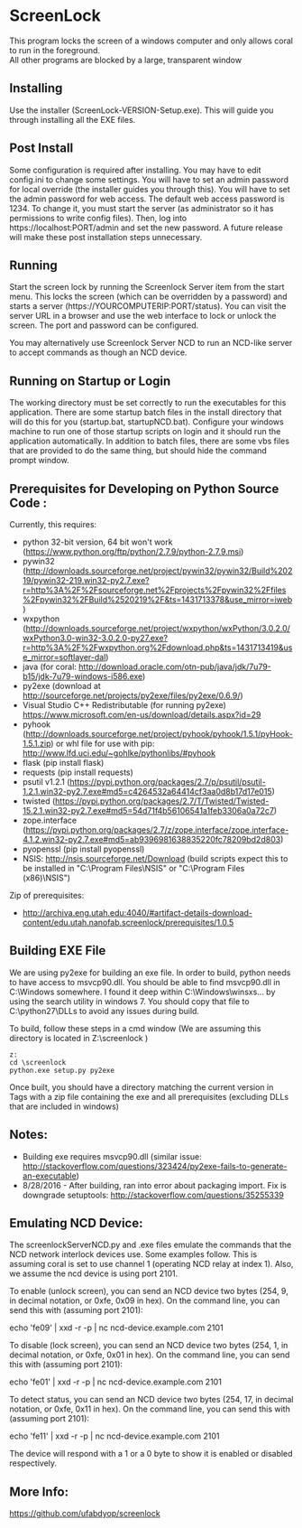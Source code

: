 ScreenLock
===

This program locks the screen of a windows computer and only allows coral to run in the foreground.  
All other programs are blocked by a large, transparent window

Installing
---
Use the installer (ScreenLock-VERSION-Setup.exe).  This will guide you through installing all the EXE files.

Post Install
---
Some configuration is required after installing.  You may have to edit config.ini to change some settings.
You will have to set an admin password for local override (the installer guides you through this). You
will have to set the admin password for web access.  The default web access password is 1234.  To change it,
you must start the server (as administrator so it has permissions to write config files).  Then, log into
https://localhost:PORT/admin and set the new password.  A future release will make these post installation
steps unnecessary.

Running
---
Start the screen lock by running the Screenlock Server item from the start menu.  This locks the screen
(which can be overridden by a password) and starts a server (https://YOURCOMPUTERIP:PORT/status).  You
can visit the server URL in a browser and use the web interface to lock or unlock the screen.  The port
and password can be configured.

You may alternatively use Screenlock Server NCD to run an NCD-like server to accept commands as though
an NCD device.

Running on Startup or Login
---
The working directory must be set correctly to run the executables for this application.  There are
some startup batch files in the install directory that will do this for you (startup.bat, startupNCD.bat).
Configure your windows machine to run one of those startup scripts on login and it should run the 
application automatically.  In addition to batch files, there are some vbs files that are provided to 
do the same thing, but should hide the command prompt window.

Prerequisites for Developing on Python Source Code :
---

Currently, this requires:

* python 32-bit version, 64 bit won't work (https://www.python.org/ftp/python/2.7.9/python-2.7.9.msi)
* pywin32 (http://downloads.sourceforge.net/project/pywin32/pywin32/Build%20219/pywin32-219.win32-py2.7.exe?r=http%3A%2F%2Fsourceforge.net%2Fprojects%2Fpywin32%2Ffiles%2Fpywin32%2FBuild%2520219%2F&ts=1431713378&use_mirror=iweb)
* wxpython (http://downloads.sourceforge.net/project/wxpython/wxPython/3.0.2.0/wxPython3.0-win32-3.0.2.0-py27.exe?r=http%3A%2F%2Fwxpython.org%2Fdownload.php&ts=1431713419&use_mirror=softlayer-dal)
* java (for coral: http://download.oracle.com/otn-pub/java/jdk/7u79-b15/jdk-7u79-windows-i586.exe)
* py2exe (download at http://sourceforge.net/projects/py2exe/files/py2exe/0.6.9/)
* Visual Studio C++ Redistributable (for running py2exe) https://www.microsoft.com/en-us/download/details.aspx?id=29
* pyhook (http://downloads.sourceforge.net/project/pyhook/pyhook/1.5.1/pyHook-1.5.1.zip) or whl file for use with pip: http://www.lfd.uci.edu/~gohlke/pythonlibs/#pyhook
* flask (pip install flask)
* requests (pip install requests)
* psutil v1.2.1 (https://pypi.python.org/packages/2.7/p/psutil/psutil-1.2.1.win32-py2.7.exe#md5=c4264532a64414cf3aa0d8b17d17e015)
* twisted (https://pypi.python.org/packages/2.7/T/Twisted/Twisted-15.2.1.win32-py2.7.exe#md5=54d71f4b56106541a1feb3306a0a72c7)
* zope.interface (https://pypi.python.org/packages/2.7/z/zope.interface/zope.interface-4.1.2.win32-py2.7.exe#md5=ab9396981638835220fc78209bd2d803)
* pyopenssl (pip install pyopenssl)
* NSIS: http://nsis.sourceforge.net/Download (build scripts expect this to be installed in "C:\Program Files\NSIS" or "C:\Program Files (x86)\NSIS")

Zip of prerequisites:

* http://archiva.eng.utah.edu:4040/#artifact-details-download-content/edu.utah.nanofab.screenlock/prerequisites/1.0.5

Building EXE File
---

We are using py2exe for building an exe file.  In order to build, python needs to have access to msvcp90.dll.  You should be able to find msvcp90.dll in C:\Windows somewhere.
I found it deep within C:\Windows\winsxs\... by using the search utility in windows 7.
You should copy that file to C:\python27\DLLs to avoid any issues during build.

To build, follow these steps in a cmd window (We are assuming this directory is located in Z:\screenlock )

    z:
    cd \screenlock
    python.exe setup.py py2exe

Once built, you should have a directory matching the current version in Tags with a zip file containing the exe and all
prerequisites (excluding DLLs that are included in windows)

Notes:
---

* Building exe requires msvcp90.dll (similar issue: http://stackoverflow.com/questions/323424/py2exe-fails-to-generate-an-executable)
* 8/28/2016 - After building, ran into error about packaging import.  Fix is downgrade setuptools: http://stackoverflow.com/questions/35255339

Emulating NCD Device:
---
The screenlockServerNCD.py and .exe files emulate the commands that the NCD network interlock devices use.  Some examples
follow.  This is assuming coral is set to use channel 1 (operating NCD relay at index 1).  Also, we assume the ncd device
is using port 2101.

To enable (unlock screen), you can send an NCD device two bytes (254, 9, in decimal notation, or 0xfe, 0x09 in hex).  On the command line, you can send this with (assuming port 2101):

  echo 'fe09' | xxd -r -p | nc ncd-device.example.com 2101

To disable (lock screen), you can send an NCD device two bytes (254, 1, in decimal notation, or 0xfe, 0x01 in hex).  On the command line, you can send this with (assuming port 2101):

  echo 'fe01' | xxd -r -p | nc ncd-device.example.com 2101

To detect status, you can send an NCD device two bytes (254, 17, in decimal notation, or 0xfe, 0x11 in hex).  On the command line, you can send this with (assuming port 2101):

  echo 'fe11' | xxd -r -p | nc ncd-device.example.com 2101

The device will respond with a 1 or a 0 byte to show it is enabled or disabled respectively.

More Info:
---
https://github.com/ufabdyop/screenlock
